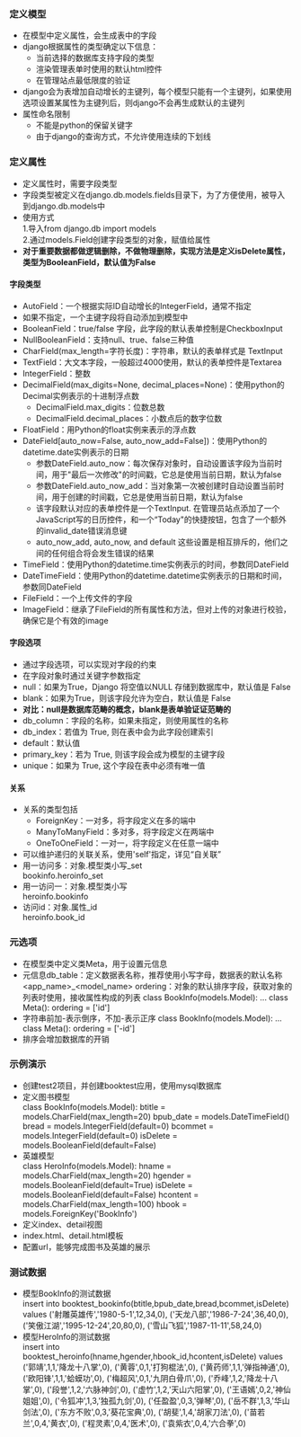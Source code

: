 ### 定义模型  

* 在模型中定义属性，会生成表中的字段  
* django根据属性的类型确定以下信息：  
    * 当前选择的数据库支持字段的类型  
    * 渲染管理表单时使用的默认html控件  
    * 在管理站点最低限度的验证  
* django会为表增加自动增长的主键列，每个模型只能有一个主键列，如果使用选项设置某属性为主键列后，则django不会再生成默认的主键列  
* 属性命名限制  
    * 不能是python的保留关键字
    * 由于django的查询方式，不允许使用连续的下划线  

### 定义属性

* 定义属性时，需要字段类型    
* 字段类型被定义在django.db.models.fields目录下，为了方便使用，被导入到django.db.models中  
* 使用方式  
    1.导入from django.db import models  
    2.通过models.Field创建字段类型的对象，赋值给属性  
* **对于重要数据都做逻辑删除，不做物理删除，实现方法是定义isDelete属性，类型为BooleanField，默认值为False**

#### 字段类型

* AutoField：一个根据实际ID自动增长的IntegerField，通常不指定  
* 如果不指定，一个主键字段将自动添加到模型中  
* BooleanField：true/false 字段，此字段的默认表单控制是CheckboxInput  
* NullBooleanField：支持null、true、false三种值  
* CharField(max_length=字符长度)：字符串，默认的表单样式是 TextInput  
* TextField：大文本字段，一般超过4000使用，默认的表单控件是Textarea  
* IntegerField：整数  
* DecimalField(max_digits=None, decimal_places=None)：使用python的Decimal实例表示的十进制浮点数  
    * DecimalField.max_digits：位数总数  
    * DecimalField.decimal_places：小数点后的数字位数  
* FloatField：用Python的float实例来表示的浮点数  
* DateField[auto_now=False, auto_now_add=False])：使用Python的datetime.date实例表示的日期  
    * 参数DateField.auto_now：每次保存对象时，自动设置该字段为当前时间，用于"最后一次修改"的时间戳，它总是使用当前日期，默认为false    
    * 参数DateField.auto_now_add：当对象第一次被创建时自动设置当前时间，用于创建的时间戳，它总是使用当前日期，默认为false  
    * 该字段默认对应的表单控件是一个TextInput. 在管理员站点添加了一个JavaScript写的日历控件，和一个“Today"的快捷按钮，包含了一个额外的invalid_date错误消息键  
    * auto_now_add, auto_now, and default 这些设置是相互排斥的，他们之间的任何组合将会发生错误的结果  
* TimeField：使用Python的datetime.time实例表示的时间，参数同DateField  
* DateTimeField：使用Python的datetime.datetime实例表示的日期和时间，参数同DateField  
* FileField：一个上传文件的字段  
* ImageField：继承了FileField的所有属性和方法，但对上传的对象进行校验，确保它是个有效的image  

#### 字段选项

* 通过字段选项，可以实现对字段的约束  
* 在字段对象时通过关键字参数指定  
* null：如果为True，Django 将空值以NULL 存储到数据库中，默认值是 False  
* blank：如果为True，则该字段允许为空白，默认值是 False  
* **对比：null是数据库范畴的概念，blank是表单验证证范畴的**  
* db_column：字段的名称，如果未指定，则使用属性的名称  
* db_index：若值为 True, 则在表中会为此字段创建索引  
* default：默认值  
* primary_key：若为 True, 则该字段会成为模型的主键字段  
* unique：如果为 True, 这个字段在表中必须有唯一值  

#### 关系

* 关系的类型包括  
    * ForeignKey：一对多，将字段定义在多的端中  
    * ManyToManyField：多对多，将字段定义在两端中  
    * OneToOneField：一对一，将字段定义在任意一端中  
* 可以维护递归的关联关系，使用'self'指定，详见“自关联”  
* 用一访问多：对象.模型类小写_set  
        bookinfo.heroinfo_set
* 用一访问一：对象.模型类小写  
        heroinfo.bookinfo
* 访问id：对象.属性_id  
        heroinfo.book_id

### 元选项

* 在模型类中定义类Meta，用于设置元信息  
* 元信息db_table：定义数据表名称，推荐使用小写字母，数据表的默认名称  
        <app_name>_<model_name>
        ordering：对象的默认排序字段，获取对象的列表时使用，接收属性构成的列表
        class BookInfo(models.Model):
            ...
        class Meta():
            ordering = ['id']
* 字符串前加-表示倒序，不加-表示正序
        class BookInfo(models.Model):
            ...
        class Meta():
            ordering = ['-id']
* 排序会增加数据库的开销  

### 示例演示  

* 创建test2项目，并创建booktest应用，使用mysql数据库  
* 定义图书模型  
        class BookInfo(models.Model):
            btitle = models.CharField(max_length=20)
            bpub_date = models.DateTimeField()
            bread = models.IntegerField(default=0)
            bcommet = models.IntegerField(default=0)
            isDelete = models.BooleanField(default=False)
* 英雄模型  
        class HeroInfo(models.Model):
            hname = models.CharField(max_length=20)
            hgender = models.BooleanField(default=True)
            isDelete = models.BooleanField(default=False)
            hcontent = models.CharField(max_length=100)
            hbook = models.ForeignKey('BookInfo')
* 定义index、detail视图  
* index.html、detail.html模板  
* 配置url，能够完成图书及英雄的展示  

### 测试数据

* 模型BookInfo的测试数据  
        insert into booktest_bookinfo(btitle,bpub_date,bread,bcommet,isDelete) values
        ('射雕英雄传','1980-5-1',12,34,0),
        ('天龙八部','1986-7-24',36,40,0),
        ('笑傲江湖','1995-12-24',20,80,0),
        ('雪山飞狐','1987-11-11',58,24,0)
* 模型HeroInfo的测试数据  
        insert into booktest_heroinfo(hname,hgender,hbook_id,hcontent,isDelete) values
        ('郭靖',1,1,'降龙十八掌',0),
        ('黄蓉',0,1,'打狗棍法',0),
        ('黄药师',1,1,'弹指神通',0),
        ('欧阳锋',1,1,'蛤蟆功',0),
        ('梅超风',0,1,'九阴白骨爪',0),
        ('乔峰',1,2,'降龙十八掌',0),
        ('段誉',1,2,'六脉神剑',0),
        ('虚竹',1,2,'天山六阳掌',0),
        ('王语嫣',0,2,'神仙姐姐',0),
        ('令狐冲',1,3,'独孤九剑',0),
        ('任盈盈',0,3,'弹琴',0),
        ('岳不群',1,3,'华山剑法',0),
        ('东方不败',0,3,'葵花宝典',0),
        ('胡斐',1,4,'胡家刀法',0),
        ('苗若兰',0,4,'黄衣',0),
        ('程灵素',0,4,'医术',0),
        ('袁紫衣',0,4,'六合拳',0)
